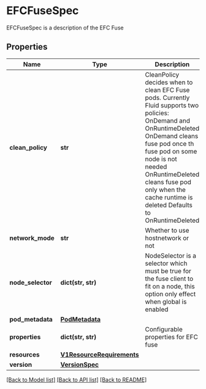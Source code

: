 # EFCFuseSpec

EFCFuseSpec is a description of the EFC Fuse
## Properties
Name | Type | Description | Notes
------------ | ------------- | ------------- | -------------
**clean_policy** | **str** | CleanPolicy decides when to clean EFC Fuse pods. Currently Fluid supports two policies: OnDemand and OnRuntimeDeleted OnDemand cleans fuse pod once th fuse pod on some node is not needed OnRuntimeDeleted cleans fuse pod only when the cache runtime is deleted Defaults to OnRuntimeDeleted | [optional] 
**network_mode** | **str** | Whether to use hostnetwork or not | [optional] 
**node_selector** | **dict(str, str)** | NodeSelector is a selector which must be true for the fuse client to fit on a node, this option only effect when global is enabled | [optional] 
**pod_metadata** | [**PodMetadata**](PodMetadata.md) |  | [optional] 
**properties** | **dict(str, str)** | Configurable properties for EFC fuse | [optional] 
**resources** | [**V1ResourceRequirements**](V1ResourceRequirements.md) |  | [optional] 
**version** | [**VersionSpec**](VersionSpec.md) |  | [optional] 

[[Back to Model list]](../README.md#documentation-for-models) [[Back to API list]](../README.md#documentation-for-api-endpoints) [[Back to README]](../README.md)


